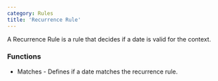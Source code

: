 ```yaml
---
category: Rules
title: 'Recurrence Rule'
---
```


A Recurrence Rule is a rule that decides if a date is valid for the context.

### Functions
* Matches - Defines if a date matches the recurrence rule.
